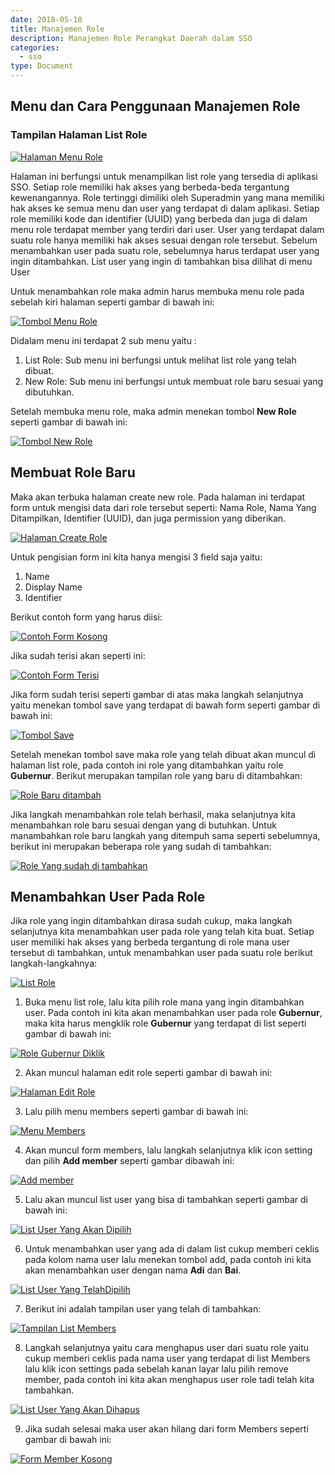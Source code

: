```yaml
---
date: 2018-05-10
title: Manajemen Role
description: Manajemen Role Perangkat Daerah dalam SSO
categories:
  - sso
type: Document
---
```


## Menu dan Cara Penggunaan Manajemen Role

### Tampilan Halaman List Role

[![Halaman Menu Role](images/sso/manajemen-role/sso_halaman-list-role.png)](images/sso/manajemen-role/sso_halaman-list-role.png)

Halaman ini berfungsi untuk menampilkan list role yang tersedia di aplikasi SSO. Setiap role memiliki hak akses yang berbeda-beda tergantung kewenangannya. Role tertinggi dimiliki oleh Superadmin yang mana memiliki hak akses ke semua menu dan user yang terdapat di dalam aplikasi. Setiap role memiliki kode dan identifier (UUID) yang berbeda dan juga di dalam menu role terdapat member yang terdiri dari user. User yang terdapat dalam suatu role hanya memiliki hak akses sesuai dengan role tersebut. Sebelum menambahkan user pada suatu role, sebelumnya harus terdapat user yang ingin ditambahkan. List user yang ingin di tambahkan bisa dilihat di menu User

Untuk menambahkan role maka admin harus membuka menu role pada sebelah kiri halaman seperti gambar di bawah ini:

[![Tombol Menu Role](images/sso/manajemen-role/sso_tombol-menu-role.png)](images/sso/manajemen-role/sso_tombol-menu-role.png)

Didalam menu ini terdapat 2 sub menu yaitu :

 1. List Role: Sub menu ini berfungsi untuk melihat list role yang telah dibuat.
 2. New Role: Sub menu ini berfungsi untuk membuat role baru sesuai yang dibutuhkan.

Setelah membuka menu role, maka admin menekan tombol **New Role** seperti gambar di bawah ini:

[![Tombol New Role](images/sso/manajemen-role/sso_tombol-menu-new-role.png)](images/sso/manajemen-role/sso_tombol-menu-new-role.png)

## Membuat Role Baru

Maka akan terbuka halaman create new role. Pada halaman ini terdapat form untuk mengisi data dari role tersebut seperti: Nama Role, Nama Yang Ditampilkan, Identifier (UUID), dan juga permission yang diberikan.

[![Halaman Create Role](images/sso/manajemen-role/sso_halaman-create-new-role.png)](images/sso/manajemen-role/sso_halaman-create-new-role.png)

Untuk pengisian form ini kita hanya mengisi 3 field saja yaitu:

 1. Name
 2. Display Name
 3. Identifier

Berikut contoh form yang harus diisi:

[![Contoh Form Kosong](images/sso/manajemen-role/sso_form-kosong.png)](images/sso/manajemen-role/sso_form-kosong.png)

Jika sudah terisi akan seperti ini:

[![Contoh Form Terisi](images/sso/manajemen-role/sso_form-terisi.png)](images/sso/manajemen-role/sso_form-terisi.png)

Jika form sudah terisi seperti gambar di atas maka langkah selanjutnya yaitu menekan tombol save yang terdapat di bawah form seperti gambar di bawah ini:

[![Tombol Save](images/sso/manajemen-role/sso_tombol-save.png)](images/sso/manajemen-role/sso_tombol-save.png)

Setelah menekan tombol save maka role yang telah dibuat akan muncul di halaman list role, pada contoh ini role yang ditambahkan yaitu role **Gubernur**. Berikut merupakan tampilan role yang baru di ditambahkan:


[![Role Baru ditambah](images/sso/manajemen-role/sso_role-baru-ditambahkan.png)](images/sso/manajemen-role/sso_role-baru-ditambahkan.png)

Jika langkah menambahkan role telah berhasil, maka selanjutnya kita menambahkan role baru sesuai dengan yang di butuhkan. Untuk manambahkan role baru langkah yang ditempuh sama seperti sebelumnya, berikut ini merupakan beberapa role yang sudah di tambahkan:

[![Role Yang sudah di tambahkan](images/sso/manajemen-role/sso_role-sudah-ditambahkan.png)](images/sso/manajemen-role/sso_role-sudah-ditambahkan.png)

## Menambahkan User Pada Role

Jika role yang ingin ditambahkan dirasa sudah cukup, maka langkah selanjutnya kita menambahkan user pada role yang telah kita buat. Setiap user memiliki hak akses yang berbeda tergantung di role mana user tersebut di tambahkan, untuk menambahkan user pada suatu role berikut langkah-langkahnya:

[![List Role](images/sso/manajemen-role/sso_role-list-ditambahkan.png)](images/sso/manajemen-role/sso_role-list-ditambahkan.png)

1. Buka menu list role, lalu kita pilih role mana yang ingin ditambahkan user. Pada contoh ini kita akan menambahkan user pada role **Gubernur**, maka kita harus mengklik role **Gubernur** yang terdapat di list seperti gambar di bawah ini:

 [![Role Gubernur Diklik](images/sso/manajemen-role/sso_role-gubernur.png)](images/sso/manajemen-role/sso_role-gubernur.png)

2. Akan muncul halaman edit role seperti gambar di bawah ini:

 [![Halaman Edit Role](images/sso/manajemen-role/sso_halaman-edit-role.png)](images/sso/manajemen-role/sso_halaman-edit-role.png)

3. Lalu pilih menu members seperti gambar di bawah ini:

 [![Menu Members](images/sso/manajemen-role/sso_menu-members.png)](images/sso/manajemen-role/sso_menu-members.png)

4. Akan muncul form members, lalu langkah selanjutnya klik icon setting dan pilih **Add member** seperti gambar dibawah ini:

 [![Add member](images/sso/manajemen-role/sso_form-members.png)](images/sso/manajemen-role/sso_form-members.png)

5. Lalu akan muncul list user yang bisa di tambahkan seperti gambar di bawah ini:

 [![List User Yang Akan Dipilih](images/sso/manajemen-role/sso_list-user-yang-akan-dipilih.png)](images/sso/manajemen-role/sso_list-user-yang-akan-dipilih.png)

6. Untuk menambahkan user yang ada di dalam list cukup memberi ceklis pada kolom nama user lalu menekan tombol add, pada contoh ini kita akan menambahkan user dengan nama **Adi** dan **Bai**.

 [![List User Yang TelahDipilih](images/sso/manajemen-role/sso_list-user-yang-telah-dipilih.png)](images/sso/manajemen-role/sso_list-user-yang-telah-dipilih.png)

7. Berikut ini adalah tampilan user yang telah di tambahkan:

 [![Tampilan List Members](images/sso/manajemen-role/sso_halaman-edit-role-user.png)](images/sso/manajemen-role/sso_halaman-edit-role-user.png)

8. Langkah selanjutnya yaitu cara menghapus user dari suatu role yaitu cukup memberi ceklis pada nama user yang terdapat di list Members lalu klik icon settings pada sebelah kanan layar lalu pilih remove member, pada contoh ini kita akan menghapus user role tadi telah kita tambahkan. 

 [![List User Yang Akan Dihapus](images/sso/manajemen-role/sso_halaman-edit-hapus-user.png)](images/sso/manajemen-role/sso_halaman-edit-hapus-user.png)

9. Jika sudah selesai maka user akan hilang dari form Members seperti gambar di bawah ini:

 [![Form Member Kosong](images/sso/manajemen-role/sso_halaman-edit-user-kosong.png)](images/sso/manajemen-role/sso_halaman-edit-user-kosong.png)
